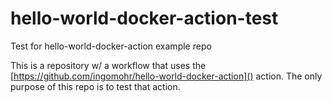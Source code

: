 # hello-world-docker-action-test
Test for hello-world-docker-action example repo

This is a repository w/ a workflow that uses the [https://github.com/ingomohr/hello-world-docker-action]() action.
The only purpose of this repo is to test that action.
